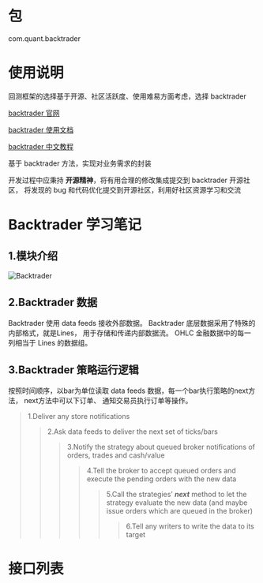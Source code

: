 # 包
com.quant.backtrader

# 使用说明
回测框架的选择基于开源、社区活跃度、使用难易方面考虑，选择 backtrader

[backtrader 官网](https://www.backtrader.com/)

[backtrader 使用文档](https://www.backtrader.com/docu/)

[backtrader 中文教程](https://blog.csdn.net/yaoyefengchen/article/details/135464834)

基于 backtrader 方法，实现对业务需求的封装

开发过程中应秉持 **开源精神**，将有用合理的修改集成提交到 backtrader 开源社区，
将发现的 bug 和代码优化提交到开源社区，利用好社区资源学习和交流

# Backtrader 学习笔记
## 1.模块介绍

![Backtrader](https://img-blog.csdnimg.cn/img_convert/5f7f367f514a6fdef46104c2ff59eb94.png)

## 2.Backtrader 数据

Backtrader 使用 data feeds 接收外部数据。 Backtrader 底层数据采用了特殊的内部格式，就是Lines，
用于存储和传递内部数据流。 OHLC 金融数据中的每一列相当于 Lines 的数据组。

## 3.Backtrader 策略运行逻辑
按照时间顺序，以bar为单位读取 data feeds 数据，每一个bar执行策略的next方法，
next方法中可以下订单、 通知交易员执行订单等操作。

>1.Deliver any store notifications 
>>2.Ask data feeds to deliver the next set of ticks/bars
>>>3.Notify the strategy about queued broker notifications of orders, trades and cash/value
>>>>4.Tell the broker to accept queued orders and execute the pending orders with the new data
>>>>>5.Call the strategies’ ***next*** method to let the strategy evaluate the new data (and maybe issue orders which are queued in the broker)
>>>>>>6.Tell any writers to write the data to its target

# 接口列表